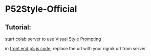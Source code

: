 # P52Style-Official

## Tutorial:

start [colab server](https://colab.research.google.com/drive/1uawtljaeqbt1i3WYUOvQ1o7iad3kJq5P?usp=sharing) to use [Visual Style Prompting](https://curryjung.github.io/VisualStylePrompt/)

in [front end p5.js code](https://editor.p5js.org/wujiaq/sketches/uSJRK8YKo), replace the url with your ngrok url from server



